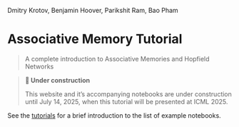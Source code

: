 Dmitry Krotov, Benjamin Hoover, Parikshit Ram, Bao Pham

# Associative Memory Tutorial

> A complete introduction to Associative Memories and Hopfield Networks

<div>

> **🚧 Under construction**
>
> This website and it’s accompanying notebooks are under construction
> until July 14, 2025, when this tutorial will be presented at ICML
> 2025.

</div>

See the [tutorials](./tutorial/index.ipynb) for a brief introduction to
the list of example notebooks.

<!-- WARNING: THIS FILE WAS AUTOGENERATED! DO NOT EDIT! -->

